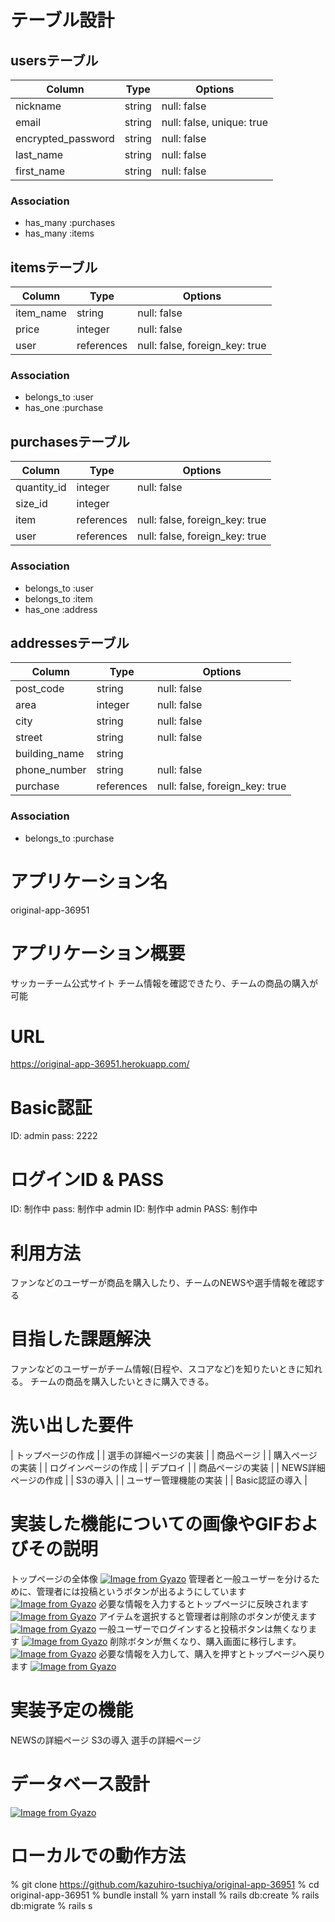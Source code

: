 # テーブル設計

## usersテーブル

| Column             | Type   | Options                   |
| ------------------ | ------ | ------------------------- |
| nickname           | string | null: false               |
| email              | string | null: false, unique: true |
| encrypted_password | string | null: false               |
| last_name          | string | null: false               |
| first_name         | string | null: false               |

### Association
- has_many :purchases
- has_many :items


## itemsテーブル

| Column      | Type       | Options                        |
| ----------- | ---------- | ------------------------------ |
| item_name   | string     | null: false                    |
| price       | integer    | null: false                    |
| user        | references | null: false, foreign_key: true |


### Association
- belongs_to :user
- has_one :purchase

## purchasesテーブル

| Column        | Type       | Options                        |
| ------------- | ---------- | ------------------------------ |
| quantity_id   | integer    | null: false                    |
| size_id       | integer    |                                |
| item          | references | null: false, foreign_key: true | 
| user          | references | null: false, foreign_key: true | 

### Association
- belongs_to :user
- belongs_to :item
- has_one :address

## addressesテーブル

| Column        | Type       | Options                        |
| ------------- | ---------- | ------------------------------ |
| post_code     | string     | null: false                    |
| area          | integer    | null: false                    |
| city          | string     | null: false                    |
| street        | string     | null: false                    |
| building_name | string     |                                |
| phone_number  | string     | null: false                    |
| purchase      | references | null: false, foreign_key: true | 

### Association
- belongs_to :purchase


# アプリケーション名 
original-app-36951
# アプリケーション概要
サッカーチーム公式サイト
チーム情報を確認できたり、チームの商品の購入が可能
# URL
https://original-app-36951.herokuapp.com/
# Basic認証
ID: admin
pass: 2222
# ログインID & PASS
ID: 制作中
pass: 制作中
admin ID: 制作中
admin PASS: 制作中
# 利用方法
ファンなどのユーザーが商品を購入したり、チームのNEWSや選手情報を確認する
# 目指した課題解決
ファンなどのユーザーがチーム情報(日程や、スコアなど)を知りたいときに知れる。
チームの商品を購入したいときに購入できる。
# 洗い出した要件
| トップページの作成     |
| 選手の詳細ページの実装 |
| 商品ページ	          |
| 購入ページの実装	    |
| ログインページの作成	  | 
| デプロイ	           |
| 商品ページの実装	    |
| NEWS詳細ページの作成	|
| S3の導入		         |
| ユーザー管理機能の実装	 |
| Basic認証の導入	     |
# 実装した機能についての画像やGIFおよびその説明
トップページの全体像
[![Image from Gyazo](https://i.gyazo.com/8c96aa4c9486e9a54b6d9df635d4d668.gif)](https://gyazo.com/8c96aa4c9486e9a54b6d9df635d4d668)
管理者と一般ユーザーを分けるために、管理者には投稿というボタンが出るようにしています
[![Image from Gyazo](https://i.gyazo.com/de03cbc3675b36fc2f5a80fe26cc590a.gif)](https://gyazo.com/de03cbc3675b36fc2f5a80fe26cc590a)
必要な情報を入力するとトップページに反映されます
[![Image from Gyazo](https://i.gyazo.com/879aad4e072c1d97d7a5f993c5906758.gif)](https://gyazo.com/879aad4e072c1d97d7a5f993c5906758)
アイテムを選択すると管理者は削除のボタンが使えます
[![Image from Gyazo](https://i.gyazo.com/0cc2d6e87a04002bdef4fb13330d4b21.gif)](https://gyazo.com/0cc2d6e87a04002bdef4fb13330d4b21)
一般ユーザーでログインすると投稿ボタンは無くなります
[![Image from Gyazo](https://i.gyazo.com/6da5f2dd623f45c77bbd1f021ddc0b8d.gif)](https://gyazo.com/6da5f2dd623f45c77bbd1f021ddc0b8d)
削除ボタンが無くなり、購入画面に移行します。
[![Image from Gyazo](https://i.gyazo.com/9efde183b2a1355cccde97d400d32d0d.gif)](https://gyazo.com/9efde183b2a1355cccde97d400d32d0d)
必要な情報を入力して、購入を押すとトップページへ戻ります
[![Image from Gyazo](https://i.gyazo.com/ff2730b998f2c40cbb387a4cad923ef5.gif)](https://gyazo.com/ff2730b998f2c40cbb387a4cad923ef5)
# 実装予定の機能
NEWSの詳細ページ
S3の導入
選手の詳細ページ
# データベース設計
[![Image from Gyazo](https://i.gyazo.com/076cc8381d7b2ab76efbdf61f05bfe44.png)](https://gyazo.com/076cc8381d7b2ab76efbdf61f05bfe44)
# ローカルでの動作方法
% git clone https://github.com/kazuhiro-tsuchiya/original-app-36951
% cd original-app-36951
% bundle install
% yarn install
% rails db:create
% rails db:migrate
% rails s
